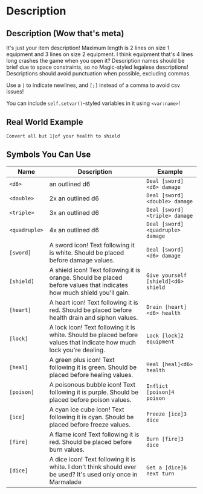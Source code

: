 # Description
## Description (Wow that's meta)
It's just your item description! Maximum length is 2 lines on size 1 equipment and 3 lines on size 2 equipment. I think equipment that's 4 lines long crashes the game when you open it? Description names should be brief due to space constraints, so no Magic-styled legalese descriptions! Descriptions should avoid punctuation when possible, excluding commas.

Use a `|` to indicate newlines, and `[;]` instead of a comma to avoid csv issues!

You can include `self.setvar()`-styled variables in it using `<var:name>`!

## Real World Example
`Convert all but 1|of your health to shield`

## Symbols You Can Use
Name | Description | Example
--- | --- | ---
`<d6>` | an outlined d6 | `Deal [sword]<d6> damage`
`<double>` | 2x an outlined d6 | `Deal [sword]<double> damage`
`<triple>` | 3x an outlined d6 | `Deal [sword]<triple> damage`
`<quadruple>` | 4x an outlined d6 | `Deal [sword]<quadruple> damage`
`[sword]` | A sword icon! Text following it is white. Should be placed before damage values. | `Deal [sword]<d6> damage`
`[shield]` | A shield icon! Text following it is orange. Should be placed before values that indicates how much shield you'll gain. | `Give yourself [shield]<d6> shield`
`[heart]` | A heart icon! Text following it is red. Should be placed before health drain and siphon values. | `Drain [heart]<d6> health`
`[lock]` | A lock icon! Text following it is white. Should be placed before values that indicate how much lock you're dealing. | `Lock [lock]2 equipment`
`[heal]` | A green plus icon! Text following it is green. Should be placed before healing values. | `Heal [heal]<d6> health`
`[poison]` | A poisonous bubble icon! Text following it is purple. Should be placed before poison values. | `Inflict [poison]4 poison`
`[ice]` | A cyan ice cube icon! Text following it is cyan. Should be placed before freeze values. | `Freeze [ice]3 dice`
`[fire]` | A flame icon! Text following it is red. Should be placed before burn values. | `Burn [fire]3 dice`
`[dice]` | A dice icon! Text following it is white. I don't think should ever be used? It's used only once in Marmalade | `Get a [dice]6 next turn`